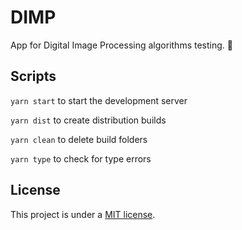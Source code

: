 # DIMP

App for Digital Image Processing algorithms testing. 🧪

## Scripts

`yarn start` to start the development server

`yarn dist` to create distribution builds

`yarn clean` to delete build folders

`yarn type` to check for type errors

## License

This project is under a [MIT license](https://github.com/Azganoth/dimp/blob/master/LICENSE).
